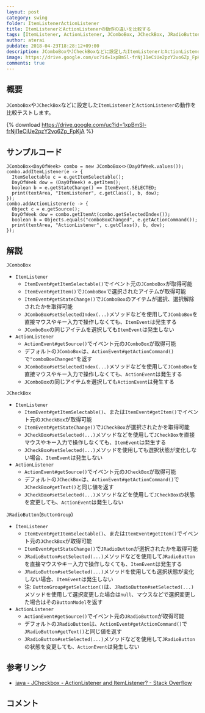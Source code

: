 ```yaml
---
layout: post
category: swing
folder: ItemListenerActionListener
title: ItemListenerとActionListenerの動作の違いを比較する
tags: [ItemListener, ActionListener, JComboBox, JCheckBox, JRadioButton, ButtonGroup]
author: aterai
pubdate: 2018-04-23T18:28:12+09:00
description: JComboBoxやJCheckBoxなどに設定したItemListenerとActionListenerの動作を比較テストします。
image: https://drive.google.com/uc?id=1xpBmSl-frNjI1eCiUe2pzY2vo6Zp_FpKjA
comments: true
---
```

## 概要
`JComboBox`や`JCheckBox`などに設定した`ItemListener`と`ActionListener`の動作を比較テストします。

{% download https://drive.google.com/uc?id=1xpBmSl-frNjI1eCiUe2pzY2vo6Zp_FpKjA %}

## サンプルコード
<pre class="prettyprint"><code>JComboBox&lt;DayOfWeek&gt; combo = new JComboBox&lt;&gt;(DayOfWeek.values());
combo.addItemListener(e -&gt; {
  ItemSelectable c = e.getItemSelectable();
  DayOfWeek dow = (DayOfWeek) e.getItem();
  boolean b = e.getStateChange() == ItemEvent.SELECTED;
  print(textArea, "ItemListener", c.getClass(), b, dow);
});
combo.addActionListener(e -&gt; {
  Object c = e.getSource();
  DayOfWeek dow = combo.getItemAt(combo.getSelectedIndex());
  boolean b = Objects.equals("comboBoxChanged", e.getActionCommand());
  print(textArea, "ActionListener", c.getClass(), b, dow);
});
</code></pre>

## 解説
`JComboBox`

- `ItemListener`
    - `ItemEvent#getItemSelectable()`でイベント元の`JComboBox`が取得可能
    - `ItemEvent#getItem()`で`JComboBox`で選択されたアイテムが取得可能
    - `ItemEvent#getStateChange()`で`JComboBox`のアイテムが選択、選択解除されたかを取得可能
    - `JComboBox#setSelectedIndex(...)`メソッドなどを使用して`JComboBox`を直接マウスやキー入力で操作しなくても、`ItemEvent`は発生する
    - `JComboBox`の同じアイテムを選択しても`ItemEvent`は発生しない
- `ActionListener`
    - `ActionEvent#getSource()`でイベント元の`JComboBox`が取得可能
    - デフォルトの`JComboBox`は、`ActionEvent#getActionCommand()`で`"comboBoxChanged"`を返す
    - `JComboBox#setSelectedIndex(...)`メソッドなどを使用して`JComboBox`を直接マウスやキー入力で操作しなくても、`ActionEvent`は発生する
    - `JComboBox`の同じアイテムを選択しても`ActionEvent`は発生する

<!-- dummy comment line for breaking list -->

`JCheckBox`

- `ItemListener`
    - `ItemEvent#getItemSelectable()`、または`ItemEvent#getItem()`でイベント元の`JCheckBox`が取得可能
    - `ItemEvent#getStateChange()`で`JCheckBox`が選択されたかを取得可能
    - `JCheckBox#setSelected(...)`メソッドなどを使用して`JCheckBox`を直接マウスやキー入力で操作しなくても、`ItemEvent`は発生する
    - `JCheckBox#setSelected(...)`メソッドを使用しても選択状態が変化しない場合、`ItemEvent`は発生しない
- `ActionListener`
    - `ActionEvent#getSource()`でイベント元の`JCheckBox`が取得可能
    - デフォルトの`JCheckBox`は、`ActionEvent#getActionCommand()`で`JCheckBox#getText()`と同じ値を返す
    - `JCheckBox#setSelected(...)`メソッドなどを使用して`JCheckBox`の状態を変更しても、`ActionEvent`は発生しない

<!-- dummy comment line for breaking list -->

`JRadioButton`(`ButtonGroup`)

- `ItemListener`
    - `ItemEvent#getItemSelectable()`、または`ItemEvent#getItem()`でイベント元の`JCheckBox`が取得可能
    - `ItemEvent#getStateChange()`で`JRadioButton`が選択されたかを取得可能
    - `JRadioButton#setSelected(...)`メソッドなどを使用して`JRadioButton`を直接マウスやキー入力で操作しなくても、`ItemEvent`は発生する
    - `JRadioButton#setSelected(...)`メソッドを使用しても選択状態が変化しない場合、`ItemEvent`は発生しない
    - 注: `ButtonGroup#getSelection()`は、`JRadioButton#setSelected(...)`メソッドを使用して選択変更した場合は`null`、マウスなどで選択変更した場合はその`ButtonModel`を返す
- `ActionListener`
    - `ActionEvent#getSource()`でイベント元の`JRadioButton`が取得可能
    - デフォルトの`JRadioButton`は、`ActionEvent#getActionCommand()`で`JRadioButton#getText()`と同じ値を返す
    - `JRadioButton#setSelected(...)`メソッドなどを使用して`JRadioButton`の状態を変更しても、`ActionEvent`は発生しない

<!-- dummy comment line for breaking list -->

## 参考リンク
- [java - JCheckbox - ActionListener and ItemListener? - Stack Overflow](https://stackoverflow.com/questions/9882845/jcheckbox-actionlistener-and-itemlistener)

<!-- dummy comment line for breaking list -->

## コメント
